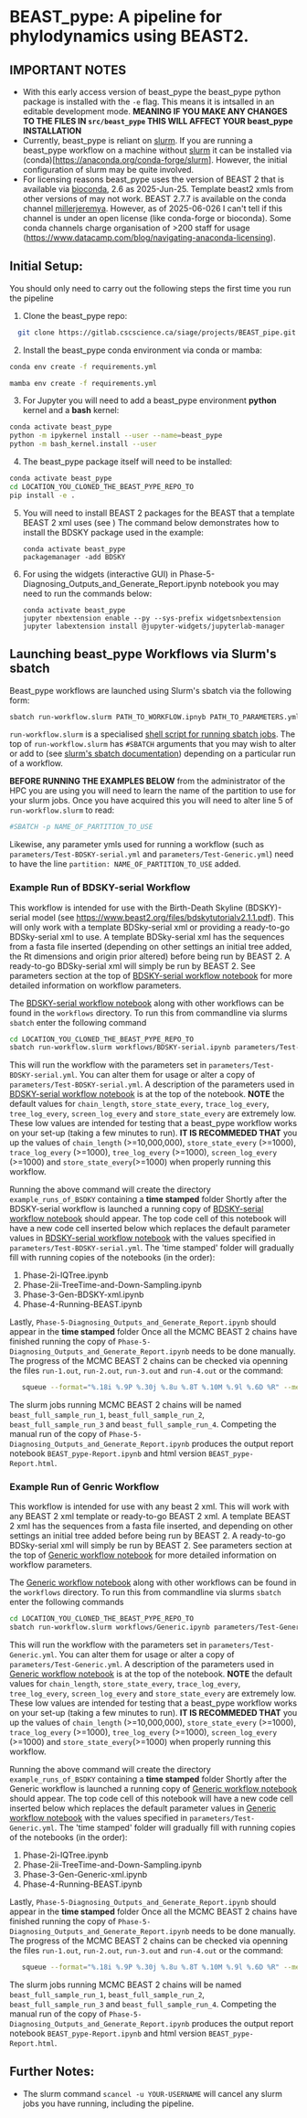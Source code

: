 # BEAST_pype: A pipeline for phylodynamics using BEAST2.

## IMPORTANT NOTES
* With this early access version of beast_pype the beast_pype python package is
  installed with the `-e` flag. This means it is intsalled in an editable development mode.
  **MEANING IF YOU MAKE ANY CHANGES TO THE FILES IN  `src/beast_pype` THIS WILL
  AFFECT YOUR beast_pype INSTALLATION**
* Currently, beast_pype is reliant on [slurm](https://slurm.schedmd.com/overview.html). 
If you are running a beast_pype workflow on a machine without [slurm](https://slurm.schedmd.com/overview.html) it can be installed  via (conda)[https://anaconda.org/conda-forge/slurm]. However, the 
initial configuration of slurm may be quite involved.
* For licensing reasons beast_pype uses the version of BEAST 2 that is available via [bioconda](https://anaconda.org/bioconda/beast2), 2.6 as 2025-Jun-25. Template beast2 xmls from other versions of may not work. BEAST 2.7.7 is available on the conda channel [millerjeremya](https://anaconda.org/millerjeremya/beast2). However,
as of 2025-06-026 I can't tell if this channel is under an open license (like conda-forge or bioconda). Some conda channels charge organisation of >200 staff for usage (https://www.datacamp.com/blog/navigating-anaconda-licensing). 

## Initial Setup:
You should only need to carry out the following steps the first time you run the pipeline 
1. Clone the beast_pype repo: 
  ```bash
    git clone https://gitlab.cscscience.ca/siage/projects/BEAST_pipe.git
 ```
2. Install the beast_pype conda environment via conda or mamba:
```bash
conda env create -f requirements.yml
```
```bash
mamba env create -f requirements.yml
```
3. For Jupyter you will need to add a beast_pype environment **python** kernel and a **bash** kernel:
```bash
conda activate beast_pype
python -m ipykernel install --user --name=beast_pype
python -m bash_kernel.install --user
```
4. The beast_pype package itself will need to be installed:
```bash
conda activate beast_pype
cd LOCATION_YOU_CLONED_THE_BEAST_PYPE_REPO_TO
pip install -e .
```
5. You will need to install BEAST 2 packages for the BEAST that a template BEAST 2 xml uses (see )
    The command below demonstrates how to install the BDSKY package used in the example:
    ```
    conda activate beast_pype
    packagemanager -add BDSKY
    ```
6. For using the widgets (interactive GUI) in Phase-5-Diagnosing_Outputs_and_Generate_Report.ipynb notebook you may need to run the commands below:
    ```
    conda activate beast_pype
    jupyter nbextension enable --py --sys-prefix widgetsnbextension
    jupyter labextension install @jupyter-widgets/jupyterlab-manager
    ```


## Launching beast_pype Workflows via Slurm's sbatch 

Beast_pype workflows are launched using Slurm's sbatch via the following form:
```bash
sbatch run-workflow.slurm PATH_TO_WORKFLOW.ipnyb PATH_TO_PARAMETERS.yml
```
`run-workflow.slurm` is a specialised [shell script for running sbatch jobs](https://hpc-uit.readthedocs.io/en/latest/jobs/examples.html). The
top of `run-workflow.slurm` has `#SBATCH` arguments that you may
wish to alter or add to (see  [slurm's sbatch documentation](https://slurm.schedmd.com/sbatch.html)) depending on a particular run of a workflow.

**BEFORE RUNNING THE EXAMPLES BELOW** from the administrator of the HPC you
are using you will need to learn the name of the partition to use for your slurm jobs. 
Once you have acquired this you will need to alter line 5 of `run-workflow.slurm`  to read:
```bash
#SBATCH -p NAME_OF_PARTITION_TO_USE
```
Likewise, any parameter ymls used for running a workflow (such as
`parameters/Test-BDSKY-serial.yml` and `parameters/Test-Generic.yml`) need to 
have the line `partition: NAME_OF_PARTITION_TO_USE` added.

### Example Run of BDSKY-serial Workflow

This workflow is intended for use with the Birth-Death Skyline (BDSKY)-serial model (see https://www.beast2.org/files/bdskytutorialv2.1.1.pdf). This will only work with a template
BDSky-serial xml or providing a ready-to-go BDSky-serial xml to use. A template
BDSky-serial xml has the sequences from a fasta file inserted (depending on other
settings an initial tree added, the Rt dimensions and origin prior altered) before being run by BEAST 2.  A ready-to-go BDSky-serial xml will simply be run by BEAST 2. See parameters section at the top of [BDSKY-serial workflow notebook](workflows/BDSKY-serial.ipynb) for more detailed
information on workflow parameters.  

The [BDSKY-serial workflow notebook](workflows/BDSKY-serial.ipynb) along with other workflows
can be found in the `workflows` directory. To run this from commandline via slurms `sbatch`
enter the following command
```bash
cd LOCATION_YOU_CLONED_THE_BEAST_PYPE_REPO_TO
sbatch run-workflow.slurm workflows/BDSKY-serial.ipynb parameters/Test-BDSKY-serial.yml
```
This will run the workflow with the parameters set in `parameters/Test-BDSKY-serial.yml`. 
You can alter them for usage or alter a copy of `parameters/Test-BDSKY-serial.yml`.
A description of the parameters used in [BDSKY-serial workflow notebook](workflows/BDSKY-serial.ipynb)
is at the top of the notebook. **NOTE** the default values for `chain_length`,
`store_state_every`, `trace_log_every`, `tree_log_every`, `screen_log_every` and `store_state_every` are extremely low. These low values are intended for testing 
that a beast_pype workflow works on your set-up (taking a few minutes to run). **IT 
IS RECOMMEDED THAT** you up the values of `chain_length` (>=10,000,000),
`store_state_every` (>=1000), `trace_log_every` (>=1000), `tree_log_every` (>=1000), `screen_log_every` (>=1000) and `store_state_every`(>=1000) when properly running this workflow. 

Running the above command will create the directory `example_runs_of_BSDKY`
containing a **time stamped** folder Shortly after the BDSKY-serial workflow is launched
a running copy of [BDSKY-serial workflow notebook](workflows/BDSKY-serial.ipynb) should appear.
The top code cell of this notebook will have a new code cell inserted below which replaces the default parameter values
in [BDSKY-serial workflow notebook](workflows/BDSKY-serial.ipynb) with the  values specified in
`parameters/Test-BDSKY-serial.yml`.  The 'time stamped' folder will gradually fill with running
copies of the notebooks (in the order):
1. Phase-2i-IQTree.ipynb
2. Phase-2ii-TreeTime-and-Down-Sampling.ipynb
3. Phase-3-Gen-BDSKY-xml.ipynb
4. Phase-4-Running-BEAST.ipynb

Lastly, `Phase-5-Diagnosing_Outputs_and_Generate_Report.ipynb` should appear in the
**time stamped** folder  Once all the MCMC BEAST 2 chains have finished running the copy of `Phase-5-Diagnosing_Outputs_and_Generate_Report.ipynb` needs to be done manually. 
The progress of the MCMC BEAST 2 chains can be checked via openning the files `run-1.out`,
`run-2.out`, `run-3.out` and `run-4.out` or the command:
```bash
   squeue --format="%.18i %.9P %.30j %.8u %.8T %.10M %.9l %.6D %R" --me
```
The slurm jobs running MCMC BEAST 2 chains will be named `beast_full_sample_run_1`,
`beast_full_sample_run_2`, `beast_full_sample_run_3` and `beast_full_sample_run_4`.
Competing the manual run of the copy of `Phase-5-Diagnosing_Outputs_and_Generate_Report.ipynb`
produces the output report notebook `BEAST_pype-Report.ipynb` and html version `BEAST_pype-Report.html`.

### Example Run of Genric Workflow

This workflow is intended for use with any beast 2 xml. This will work with any 
BEAST 2 xml template or ready-to-go BEAST 2 xml. A template
BEAST 2 xml has the sequences from a fasta file inserted, and depending on other
settings an initial tree added before being run by BEAST 2.  A 
ready-to-go BDSky-serial xml will simply be run by BEAST 2. See parameters section
at the top of [Generic workflow notebook](workflows/Generic.ipynb) for more detailed information on
workflow parameters.  

The [Generic workflow notebook](workflows/Generic.ipynb) along with other workflows
can be found in the `workflows` directory. To run this from commandline via slurms `sbatch`
enter the following commands 
```bash
cd LOCATION_YOU_CLONED_THE_BEAST_PYPE_REPO_TO
sbatch run-workflow.slurm workflows/Generic.ipynb parameters/Test-Generic.yml
```
This will run the workflow with the parameters set in `parameters/Test-Generic.yml`. 
You can alter them for usage or alter a copy of `parameters/Test-Generic.yml`.
A description of the parameters used in [Generic workflow notebook](workflows/Generic.ipynb)
is at the top of the notebook. **NOTE** the default values for `chain_length`,
`store_state_every`, `trace_log_every`, `tree_log_every`, `screen_log_every` and `store_state_every` are extremely low. These low values are intended for testing 
that a beast_pype workflow works on your set-up (taking a few minutes to run). **IT 
IS RECOMMEDED THAT** you up the values of `chain_length` (>=10,000,000),
`store_state_every` (>=1000), `trace_log_every` (>=1000), `tree_log_every` (>=1000), `screen_log_every` (>=1000) and `store_state_every`(>=1000) when properly running this workflow. 

Running the above command will create the directory `example_runs_of_BSDKY`
containing a **time stamped** folder Shortly after the Generic workflow is launched
a running copy of [Generic workflow notebook](workflows/Generic.ipynb) should appear.
The top code cell of this notebook will have a new code cell inserted below which replaces the default parameter values
in [Generic workflow notebook](workflows/Generic.ipynb) with the  values specified in
`parameters/Test-Generic.yml`.  The 'time stamped' folder will gradually fill with running
copies of the notebooks (in the order):
1. Phase-2i-IQTree.ipynb
2. Phase-2ii-TreeTime-and-Down-Sampling.ipynb
3. Phase-3-Gen-Generic-xml.ipynb
4. Phase-4-Running-BEAST.ipynb

Lastly, `Phase-5-Diagnosing_Outputs_and_Generate_Report.ipynb` should appear in the
**time stamped** folder  Once all the MCMC BEAST 2 chains have finished running the copy of `Phase-5-Diagnosing_Outputs_and_Generate_Report.ipynb` needs to be done manually. 
The progress of the MCMC BEAST 2 chains can be checked via openning the files `run-1.out`,
`run-2.out`, `run-3.out` and `run-4.out` or the command:
```bash
   squeue --format="%.18i %.9P %.30j %.8u %.8T %.10M %.9l %.6D %R" --me
```
The slurm jobs running MCMC BEAST 2 chains will be named `beast_full_sample_run_1`,
`beast_full_sample_run_2`, `beast_full_sample_run_3` and `beast_full_sample_run_4`.
Competing the manual run of the copy of `Phase-5-Diagnosing_Outputs_and_Generate_Report.ipynb`
produces the output report notebook `BEAST_pype-Report.ipynb` and html version `BEAST_pype-Report.html`.

## Further Notes: 
* The slurm command `scancel -u YOUR-USERNAME` will cancel any slurm jobs you have 
   running, including the pipeline.